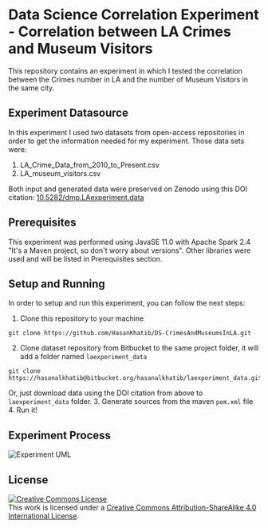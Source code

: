 # Data Science Correlation Experiment - Correlation between LA Crimes and Museum Visitors
This repository contains an experiment in which I tested the correlation between the Crimes number in LA and the number of Museum Visitors in the same city.

## Experiment Datasource
In this experiment I used two datasets from open-access repositories in order to get the information needed for my experiment. Those data sets were:
1. LA_Crime_Data_from_2010_to_Present.csv
2. LA_museum_visitors.csv

Both input and generated data were preserved on Zenodo using this DOI citation: [10.5282/dmp.LAexperiment.data](https://doi.org/10.5282/dmp.LAexperiment.data)

## Prerequisites
This experiment was performed using JavaSE 11.0 with Apache Spark 2.4 "It's a Maven project, so don't worry about versions". Other libraries were used and will be listed in Prerequisites section.

## Setup and Running
In order to setup and run this experiment, you can follow the next steps:

1. Clone this repository to your machine
```
git clone https://github.com/HasanKhatib/DS-CrimesAndMuseumsInLA.git
```
2. Clone dataset repository from Bitbucket to the same project folder, it will add a folder named `laexperiment_data`
```
git clone https://hasanalkhatib@bitbucket.org/hasanalkhatib/laexperiment_data.git
```
Or, just download data using the DOI citation from above to `laexperiment_data` folder.
3. Generate sources from the maven `pom.xml` file
4. Run it!

## Experiment Process

![Experiment UML](https://user-images.githubusercontent.com/1809095/56473698-06d0b780-646f-11e9-9cf5-0e1db18d56ef.png)


## License
<a rel="license" href="http://creativecommons.org/licenses/by-sa/4.0/"><img alt="Creative Commons License" style="border-width:0" src="https://i.creativecommons.org/l/by-sa/4.0/88x31.png" /></a><br />This work is licensed under a <a rel="license" href="http://creativecommons.org/licenses/by-sa/4.0/">Creative Commons Attribution-ShareAlike 4.0 International License</a>.
